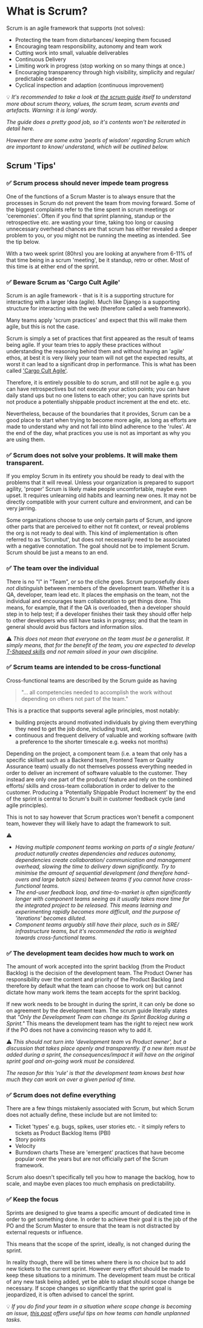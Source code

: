 # What is Scrum?

Scrum is an agile framework that supports  (not solves):

* Protecting the team from disturbances/ keeping them focused
* Encouraging team responsibility, autonomy and team work
* Cutting work into small, valuable deliverables
* Continuous Delivery
* Limiting work in progress (stop working on so many things at once.)
* Encouraging transparency through high visibility, simplicity and regular/ predictable cadence
* Cyclical inspection and adaption (continuous improvement)

:bulb: _It's recommended to take a look at [the scrum guide](https://www.scrumguides.org/scrum-guide.html) itself to understand more about scrum theory, values, the scrum team, scrum events and artefacts.  Warning: it is long/ wordy._

_The guide does a pretty good job, so it's contents won't be reiterated in detail here._

_However there are some extra 'pearls of wisdom' regarding Scrum which are important to know/ understand, which will be outlined below._

## Scrum 'Tips'

### :white_check_mark: Scrum process should never impede team progress

One of the functions of a Scrum Master is to always ensure that the processes in Scrum do not prevent the team from moving forward. Some of the biggest complaints refer to the time spent in scrum meetings or 'ceremonies'. Often if you find that sprint planning, standup or the retrospective etc. are wasting your time, taking too long or causing unnecessary overhead chances are that scrum has either revealed a deeper problem to you, or you might not be running the meeting as intended. See the tip below.

With a two week sprint (80hrs) you are looking at anywhere from 6-11% of that time being in a scrum 'meeting', be it standup, retro or other. Most of this time is at either end of the sprint.

### :white_check_mark: Beware Scrum as 'Cargo Cult Agile'

Scrum is an agile framework - that is it is a supporting structure for interacting with a larger idea (agile). Much like Django is a supporting structure for interacting with the web (therefore called a web framework).

Many teams apply 'scrum practices' and expect that this will make them agile, but this is not the case.

Scrum is simply a set of practices that first appeared as the result of teams being agile. If your team tries to apply these practices without understanding the reasoning behind them and without having an 'agile' ethos, at best it is very likely your team will not get the expected results, at worst it can lead to a significant drop in performance. This is what has been called ['Cargo Cult Agile'](https://www.jamesshore.com/Blog/Cargo-Cult-Agile.html).

Therefore, it is entirely possible to do scrum, and still not be agile e.g. you can have retrospectives but not execute your action points; you can have daily stand ups but no one listens to each other; you can have sprints but not produce a potentially shippable product increment at the end etc. etc.

Nevertheless, because of the boundaries that it provides, Scrum can be a good place to start when trying to become more agile, as long as efforts are made to understand why and not fall into blind adherence to the 'rules'. At the end of the day, what practices you use is not as important as why you are using them.

### :white_check_mark: Scrum does not solve your problems. It will make them transparent.

If you employ Scrum in its entirety you should be ready to deal with the problems that it will reveal. Unless your organization is prepared to support agility, 'proper' Scrum is likely make people uncomfortable, maybe even upset. It requires unlearning old habits and learning new ones. It may not be directly compatible with your current culture and environment, and can be very jarring.

Some organizations choose to use only certain parts of Scrum, and ignore other parts that are perceived to either not fit context, or reveal problems the org is not ready to deal with. This kind of implementation is often referred to as 'Scrumbut', but does not necessarily need to be associated with a negative connotation. The goal should not be to implement Scrum. Scrum should be just a means to an end.

### :white_check_mark: The team over the individual

There is no "I" in "Team", or so the cliche goes. Scrum purposefully _does not distinguish_ between members of the development team. Whether it is a QA, developer, team lead etc. It places the emphasis on the team, not the individual and encourages team collaboration to get things done. This means, for example, that if the QA is overloaded, then a developer should step in to help test; if a developer finishes their task they should offer help to other developers who still have tasks in progress; and that the team in general should avoid bus factors and information silos.

:warning: _This does not mean that everyone on the team must be a generalist. It simply means, that for the benefit of the team, you are expected to develop [T-Shaped skills](https://en.wikipedia.org/wiki/T-shaped_skills) and not remain siloed in your own discipline._

### :white_check_mark: Scrum teams are intended to be cross-functional

Cross-functional teams are described by the Scrum guide as having
> "... all competencies needed to accomplish the work without depending on others not part of the team."

This is a practice that supports several agile principles, most notably: 
- building projects around motivated individuals by giving them everything they need to get the job done, including trust, and;
- continuous and frequent delivery of valuable and working software (with a preference to the shorter timescale e.g. weeks not months)

Depending on the project, a component team (i.e. a team that only has a specific skillset such as a Backend team, Frontend Team or Quality Assurance team) usually do not themselves possess everything needed in order to deliver an increment of software valuable to the customer. They instead are only one part of the product/ feature and rely on the combined efforts/ skills and cross-team collaboration in order to deliver to the customer. Producing a 'Potentially Shippable Product Increment' by the end of the sprint is central to Scrum's built in customer feedback cycle (and agile principles).

This is not to say however that Scrum practices won't benefit a component team, however they will likely have to adapt the framework to suit.

:warning:
* _Having multiple component teams working on parts of a single feature/ product naturally creates dependencies and reduces autonomy, dependencies create collaboration/ communication and management overhead, slowing the time to delivery down significantly. Try to minimise the amount of sequential development (and therefore hand-overs and large batch sizes) between teams if you cannot have cross-functional teams._
* _The end-user feedback loop, and time-to-market is often significantly longer with component teams seeing as it usually takes more time for the integrated project to be released. This means learning and experimenting rapidly becomes more difficult, and the purpose of 'iterations' becomes diluted._
* _Component teams arguably still have their place, such as in SRE/ infrastructure teams, but it's recommended the ratio is weighted towards cross-functional teams._

### :white_check_mark: The development team decides how much to work on

The amount of work accepted into the sprint backlog (from the Product Backlog) is the decision of the development team. The Product Owner has responsibility over the content and priority of the Product Backlog (and therefore by default what the team can choose to work on) but cannot dictate how many work items the team accepts for the sprint backlog.

If new work needs to be brought in during the sprint, it can only be done so on agreement by the development team. The scrum guide literally states that _"Only the Development Team can change its Sprint Backlog during a Sprint."_ This means the development team has the right to reject new work if the PO does not have a convincing reason why to add it. 

:warning: _This should not turn into 'development team vs Product owner', but a discussion that takes place openly and transparently. If a new item must be added during a sprint, the consequences/impact it will have on the original sprint goal and on-going work must be considered._

_The reason for this 'rule' is that the development team knows best how much they can work on over a given period of time._

### :white_check_mark: Scrum does not define everything

There are a few things mistakenly associated with Scrum, but which Scrum does not actually define, these include but are not limited to:

* Ticket 'types' e.g. bugs, spikes, user stories etc. - it simply refers to tickets as Product Backlog Items (PBI)
* Story points
* Velocity
* Burndown charts
These are 'emergent' practices that have become popular over the years but are not officially part of the Scrum framework.

Scrum also doesn't specifically tell you how to manage the backlog, how to scale, and maybe even places too much emphasis on predictability.

### :white_check_mark: Keep the focus

Sprints are designed to give teams a specific amount of dedicated time in order to get something done. In order to achieve their goal it is the job of the PO and the Scrum Master to ensure that the team is not distracted by external requests or influence.

This means that the scope of the sprint, ideally, is not changed during the sprint.

In reality though, there will be times where there is no choice but to add new tickets to the current sprint. However every effort should be made to keep these situations to a minimum. The development team must be critical of any new task being added, yet be able to adapt should scope change be necessary. If scope changes so significantly that the sprint goal is jeopardized, it is often advised to cancel the sprint.

:bulb: _If you do find your team in a situation where scope change is becoming an issue, [this post](https://medium.com/agilelab/strategies-for-handling-unplanned-work-during-sprint-2f89697509ff) offers useful tips on how teams can handle unplanned tasks._
